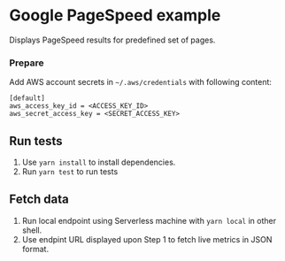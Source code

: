 # Google PageSpeed example

Displays PageSpeed results for predefined set of pages.

### Prepare
Add AWS account secrets in `~/.aws/credentials` with following content:

```
[default]
aws_access_key_id = <ACCESS_KEY_ID>
aws_secret_access_key = <SECRET_ACCESS_KEY>
```

## Run tests

  1. Use `yarn install` to install dependencies.
  2. Run `yarn test` to run tests

## Fetch data

  1. Run local endpoint using Serverless machine with `yarn local` in other shell.
  2. Use endpint URL displayed upon Step 1 to fetch live metrics in JSON format.
